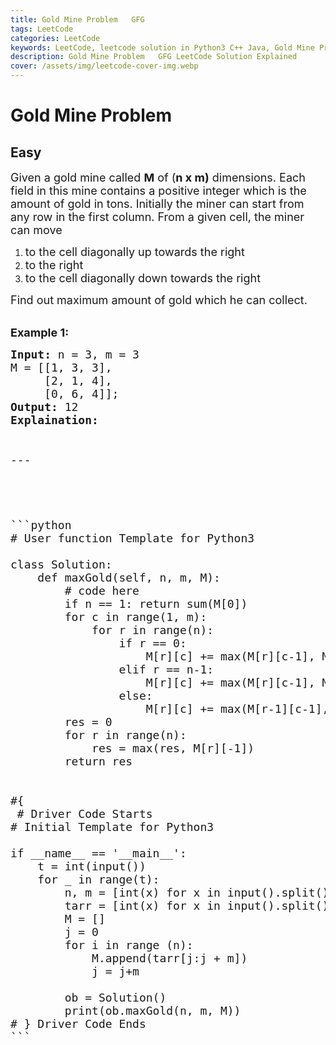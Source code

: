 ```yaml
---
title: Gold Mine Problem   GFG
tags: LeetCode
categories: LeetCode
keywords: LeetCode, leetcode solution in Python3 C++ Java, Gold Mine Problem - GFG solution
description: Gold Mine Problem   GFG LeetCode Solution Explained
cover: /assets/img/leetcode-cover-img.webp
---
```



# Gold Mine Problem
## Easy
<div class="problems_problem_content__Xm_eO"><p><span style="font-size:18px">Given a gold mine called&nbsp;<strong>M</strong>&nbsp;of (<strong>n x&nbsp;m)</strong> dimensions. Each field in this mine contains a positive integer which is the amount of gold in tons. Initially the miner can start from any row in the first column. From&nbsp;a given cell, the miner can move </span></p>

<ol>
	<li><span style="font-size:18px">to the cell diagonally up towards the right&nbsp;</span></li>
	<li><span style="font-size:18px">to the right</span></li>
	<li><span style="font-size:18px">to the cell&nbsp;diagonally down towards the right</span></li>
</ol>

<p><span style="font-size:18px">Find out maximum amount of gold which he can collect.</span></p>

<p><br>
<strong><span style="font-size:18px">Example 1:</span></strong></p>

<pre><span style="font-size:18px"><strong>Input:</strong> n = 3, m = 3
M = [[1, 3, 3],
     [2, 1, 4],
     [0, 6, 4]];
<strong>Output:</strong> 12
<strong>Explaination:</strong> 


---




```python
# User function Template for Python3

class Solution:
    def maxGold(self, n, m, M):
        # code here
        if n == 1: return sum(M[0])
        for c in range(1, m):
            for r in range(n):
                if r == 0:
                    M[r][c] += max(M[r][c-1], M[r+1][c-1])
                elif r == n-1:
                    M[r][c] += max(M[r][c-1], M[r-1][c-1])
                else:
                    M[r][c] += max(M[r-1][c-1], M[r][c-1], M[r+1][c-1])
        res = 0
        for r in range(n):
            res = max(res, M[r][-1])
        return res
        

#{ 
 # Driver Code Starts
# Initial Template for Python3

if __name__ == '__main__':
    t = int(input())
    for _ in range(t):
        n, m = [int(x) for x in input().split()]
        tarr = [int(x) for x in input().split()]
        M = []
        j = 0
        for i in range (n):
            M.append(tarr[j:j + m])
            j = j+m
        
        ob = Solution()
        print(ob.maxGold(n, m, M))
# } Driver Code Ends
```

